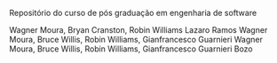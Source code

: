 Repositório do curso de pós graduação em engenharia de software

Wagner Moura, Bryan Cranston, Robin Williams
Lazaro Ramos
Wagner Moura, Bruce Willis, Robin Williams, Gianfrancesco Guarnieri
Wagner Moura, Bruce Willis, Robin Williams, Gianfrancesco Guarnieri
Bozo
